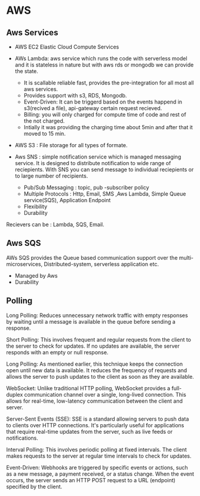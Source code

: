 # AWS

##  Aws Services

- AWS EC2 Elastic Cloud Compute Services
- AWs Lambda: aws service which runs the code with serverless model and it is stateless in nature but with aws rds or mongodb we can provide the state.

	- It is scallable reliable fast, provides the pre-integration for all most all aws services.
	- Provides support with s3, RDS, Mongodb.
	- Event-Driven: It can be triggerd based on the events happend in s3(recived a file), api-gateway certain request recieved.
	- Billing: you will only charged for compute time of code and rest of the not charged.
	- Intially it was providing the charging time about 5min and after that it moved to 15 min.

- AWS S3 : File storage for all types of formate.
- Aws SNS : simple notification service which is managed messaging service. It is designed to distribute notification to wide range of reciepients. With SNS you can send message to individual
reciepients or to large number of recipients.
	- Pub/Sub Messaging : topic, pub -subscriber policy
	- Multiple Protocols : Http, Email, SMS ,Aws Lambda, Simple Queue service(SQS), 					Application Endpoint 
	- Flexibility
	- Durability
	
Recievers can be : Lambda, SQS, Email.

## Aws SQS

AWs SQS provides the Queue based communication support over the multi-microservices, Distributed-system, serverless application etc.

- Managed by Aws
- Durability 



## Polling 
Long Polling: Reduces unnecessary network traffic with empty responses by waiting until a message is available in the
queue before sending a response.


Short Polling: This involves frequent and regular requests from the client to the server to check for updates. If no updates are available, the server responds with an empty or null response.

Long Polling: As mentioned earlier, this technique keeps the connection open until new data is available. It reduces the frequency of requests and allows the server to push updates to the client as soon as they are available.

WebSocket: Unlike traditional HTTP polling, WebSocket provides a full-duplex communication channel over a single, long-lived connection. This allows for real-time, low-latency communication between the client and server.

Server-Sent Events (SSE): SSE is a standard allowing servers to push data to clients over HTTP connections. It's particularly useful for applications that require real-time updates from the server, such as live feeds or notifications.

Interval Polling: This involves periodic polling at fixed intervals. The client makes requests to the server at regular time intervals to check for updates.


Event-Driven: Webhooks are triggered by specific events or actions, such as a new message, a payment received, or a status change. When the event occurs, the server sends an HTTP POST request to a URL (endpoint) specified by the client.
